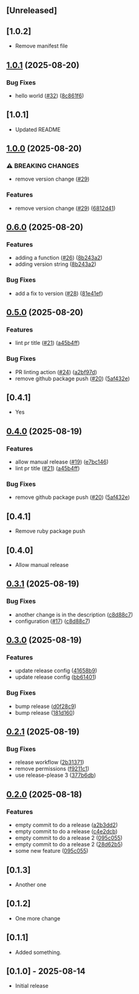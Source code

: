## [Unreleased]

## [1.0.2]

- Remove manifest file

## [1.0.1](https://github.com/kwong0222/pore/compare/v1.0.0...v1.0.1) (2025-08-20)


### Bug Fixes

* hello world ([#32](https://github.com/kwong0222/pore/issues/32)) ([8c861f6](https://github.com/kwong0222/pore/commit/8c861f60e29b64e7f0d253b014463b687d2d1ee8))

## [1.0.1]

- Updated README

## [1.0.0](https://github.com/kwong0222/pore/compare/v0.6.0...v1.0.0) (2025-08-20)


### ⚠ BREAKING CHANGES

* remove version change ([#29](https://github.com/kwong0222/pore/issues/29))

### Features

* remove version change ([#29](https://github.com/kwong0222/pore/issues/29)) ([6812d41](https://github.com/kwong0222/pore/commit/6812d41c6878147090fbdc8404ac6b4cce3e7129))

## [0.6.0](https://github.com/kwong0222/pore/compare/v0.5.0...v0.6.0) (2025-08-20)


### Features

* adding a function ([#26](https://github.com/kwong0222/pore/issues/26)) ([8b243a2](https://github.com/kwong0222/pore/commit/8b243a2d42681bcef45ebfe7b4d9c14ac879b1df))
* adding version string ([8b243a2](https://github.com/kwong0222/pore/commit/8b243a2d42681bcef45ebfe7b4d9c14ac879b1df))


### Bug Fixes

* add a fix to version ([#28](https://github.com/kwong0222/pore/issues/28)) ([81e41ef](https://github.com/kwong0222/pore/commit/81e41ef14daa7b77d0bc736bfa17cec7e0c899f7))

## [0.5.0](https://github.com/kwong0222/pore/compare/v0.4.0...v0.5.0) (2025-08-20)


### Features

* lint pr title ([#21](https://github.com/kwong0222/pore/issues/21)) ([a45b4ff](https://github.com/kwong0222/pore/commit/a45b4ffe632f1b2614d666242d9aa83d238b5792))


### Bug Fixes

* PR linting action ([#24](https://github.com/kwong0222/pore/issues/24)) ([a2bf97d](https://github.com/kwong0222/pore/commit/a2bf97d0f02b080a0fe47e786f1429412bc69317))
* remove github package push ([#20](https://github.com/kwong0222/pore/issues/20)) ([5af432e](https://github.com/kwong0222/pore/commit/5af432e18d5677f8449bb6d503b952dbc7ad368c))

## [0.4.1]

- Yes

## [0.4.0](https://github.com/kwong0222/pore/compare/v0.3.1...v0.4.0) (2025-08-19)


### Features

* allow manual release ([#19](https://github.com/kwong0222/pore/issues/19)) ([e7bc146](https://github.com/kwong0222/pore/commit/e7bc146aa55539dabfebc45cfd8731ec053ea722))
* lint pr title ([#21](https://github.com/kwong0222/pore/issues/21)) ([a45b4ff](https://github.com/kwong0222/pore/commit/a45b4ffe632f1b2614d666242d9aa83d238b5792))


### Bug Fixes

* remove github package push ([#20](https://github.com/kwong0222/pore/issues/20)) ([5af432e](https://github.com/kwong0222/pore/commit/5af432e18d5677f8449bb6d503b952dbc7ad368c))

## [0.4.1]

- Remove ruby package push

## [0.4.0]

- Allow manual release

## [0.3.1](https://github.com/kwong0222/pore/compare/v0.3.0...v0.3.1) (2025-08-19)


### Bug Fixes

* another change is in the description ([c8d88c7](https://github.com/kwong0222/pore/commit/c8d88c7e606949780d46207e0336ce3269aa473c))
* configuration ([#17](https://github.com/kwong0222/pore/issues/17)) ([c8d88c7](https://github.com/kwong0222/pore/commit/c8d88c7e606949780d46207e0336ce3269aa473c))

## [0.3.0](https://github.com/kwong0222/pore/compare/v0.2.1...v0.3.0) (2025-08-19)


### Features

* update release config ([41658b9](https://github.com/kwong0222/pore/commit/41658b9877ba2bece1f7b808c1cccaa752de4170))
* update release config ([bb61401](https://github.com/kwong0222/pore/commit/bb6140164b639029664c882d20cb74e8dd4730cb))


### Bug Fixes

* bump release ([d0f28c9](https://github.com/kwong0222/pore/commit/d0f28c96f3a511eaf087b3485595838174f07c4c))
* bump release ([181d160](https://github.com/kwong0222/pore/commit/181d1602c105ef0160522e3c542ff4f493aff898))

## [0.2.1](https://github.com/kwong0222/pore/compare/v0.2.0...v0.2.1) (2025-08-19)


### Bug Fixes

* release workflow ([2b31371](https://github.com/kwong0222/pore/commit/2b313711e8829f97e10006cd13107a46fc619b43))
* remove permissions ([f9211c1](https://github.com/kwong0222/pore/commit/f9211c152044cbe821ccdb2dea86070be3065035))
* use release-please 3 ([377b6db](https://github.com/kwong0222/pore/commit/377b6dbb67f09d8e010c012b2bc11ca6a94c4e11))

## [0.2.0](https://github.com/kwong0222/pore/compare/v0.1.3...v0.2.0) (2025-08-18)


### Features

* empty commit to do a release ([a2b3dd2](https://github.com/kwong0222/pore/commit/a2b3dd27d01b6e3b92ee5ee7bc517437050e4ef6))
* empty commit to do a release ([c4e2dcb](https://github.com/kwong0222/pore/commit/c4e2dcbf45337064d90f1d49a1a99c4df7fa944e))
* empty commit to do a release 2 ([095c055](https://github.com/kwong0222/pore/commit/095c055298231c41d70379c1b19290810d22496b))
* empty commit to do a release 2 ([28d62b5](https://github.com/kwong0222/pore/commit/28d62b5717bb8a4f94b0c8eecd0de46772985efe))
* some new feature ([095c055](https://github.com/kwong0222/pore/commit/095c055298231c41d70379c1b19290810d22496b))

## [0.1.3]

- Another one

## [0.1.2]

- One more change

## [0.1.1]

- Added something.

## [0.1.0] - 2025-08-14

- Initial release
